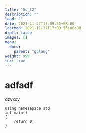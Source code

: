 ```yaml
---
title: "Go_t2"
description: ""
lead: ""
date: 2021-11-27T17:09:55+08:00
lastmod: 2021-11-27T17:09:55+08:00
draft: false
images: []
menu: 
  docs:
    parent: "golang"
weight: 999
toc: true
---
```


# adfadf
dzvxcv
```
using namesapace std;
int main()
{
	return 0;	
}
```
